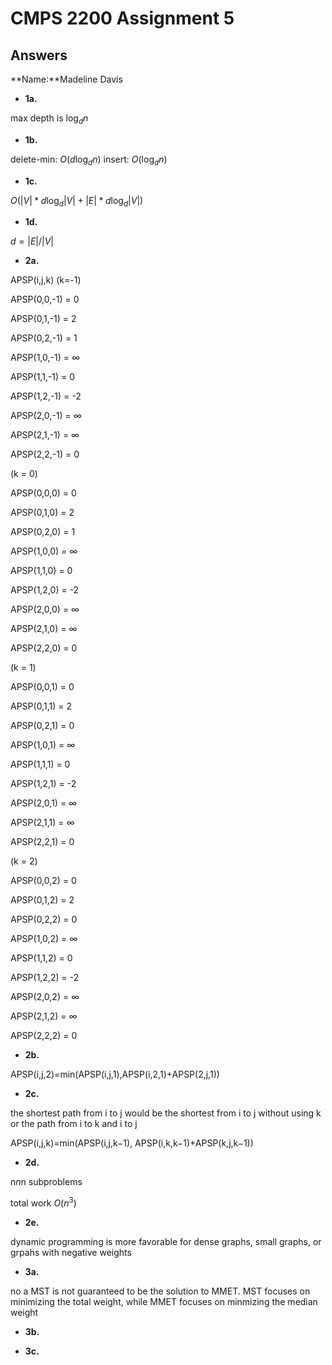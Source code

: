 # CMPS 2200 Assignment 5
## Answers

**Name:**Madeline Davis

- **1a.**
  
max depth is $\log_d n$

- **1b.**

delete-min: $O(d \log_d n)$
insert: $O( \log_d n)$

- **1c.**

$O(|V|*d\log_d |V| + |E|*d\log_d |V|)$

- **1d.**

$d = |E|/|V|$

- **2a.**

APSP(i,j,k) (k=-1)

APSP(0,0,-1) = 0

APSP(0,1,-1) = 2

APSP(0,2,-1) = 1

APSP(1,0,-1) = ∞

APSP(1,1,-1) = 0

APSP(1,2,-1) = -2

APSP(2,0,-1) = ∞

APSP(2,1,-1) = ∞

APSP(2,2,-1) = 0

(k = 0)

APSP(0,0,0) = 0

APSP(0,1,0) = 2

APSP(0,2,0) = 1

APSP(1,0,0) = ∞

APSP(1,1,0) = 0

APSP(1,2,0) = -2

APSP(2,0,0) = ∞

APSP(2,1,0) = ∞

APSP(2,2,0) = 0

(k = 1)

APSP(0,0,1) = 0

APSP(0,1,1) = 2

APSP(0,2,1) = 0

APSP(1,0,1) = ∞

APSP(1,1,1) = 0

APSP(1,2,1) = -2

APSP(2,0,1) = ∞

APSP(2,1,1) = ∞

APSP(2,2,1) = 0

 (k = 2)

APSP(0,0,2) = 0

APSP(0,1,2) = 2

APSP(0,2,2) = 0

APSP(1,0,2) = ∞

APSP(1,1,2) = 0

APSP(1,2,2) = -2

APSP(2,0,2) = ∞

APSP(2,1,2) = ∞

APSP(2,2,2) = 0

- **2b.**

APSP(i,j,2)=min(APSP(i,j,1),APSP(i,2,1)+APSP(2,j,1))

- **2c.**

the shortest path from i to j would be the shortest from i to j without using k or the path from i to k and i to j

APSP(i,j,k)=min(APSP(i,j,k−1), APSP(i,k,k−1)+APSP(k,j,k−1))

- **2d.**

n*n*n subproblems

total work $O(n^3)$

- **2e.**

dynamic programming is more favorable for dense graphs, small graphs, or grpahs with negative weights

- **3a.**

no a MST is not guaranteed to be the solution to MMET. MST focuses on minimizing the total weight, while MMET focuses on minmizing the median weight

- **3b.**


- **3c.**
